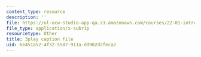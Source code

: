 ```yaml
---
content_type: resource
description: ''
file: https://ol-ocw-studio-app-qa.s3.amazonaws.com/courses/22-01-introduction-to-nuclear-engineering-and-ionizing-radiation-fall-2016/6e451a524f325587911add902d2feca2_HSm76SpZl7o.vtt
file_type: application/x-subrip
resourcetype: Other
title: 3play caption file
uid: 6e451a52-4f32-5587-911a-dd902d2feca2
---
```

